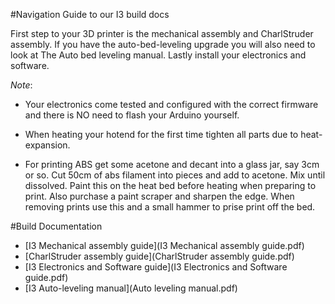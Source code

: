 #Navigation Guide to our I3 build docs

First step to your 3D printer is the mechanical assembly and CharlStruder assembly.
If you have the auto-bed-leveling upgrade you will also need to look at The Auto bed leveling manual.
Lastly install your electronics and software.


_Note_:

* Your electronics come tested and configured with the correct firmware and there
is NO need to flash your Arduino yourself.

* When heating your hotend for the first time tighten all parts due to heat-expansion.

* For printing ABS get some acetone and decant into a glass jar, say 3cm or so.
Cut 50cm of abs filament into pieces and add to acetone. Mix until dissolved.
Paint this on the heat bed before heating when preparing to print. Also purchase
a paint scraper and sharpen the edge. When removing prints use this and a
small hammer to prise print off the bed.

#Build Documentation

* [I3 Mechanical assembly guide](I3 Mechanical assembly guide.pdf)
* [CharlStruder assembly guide](CharlStruder assembly guide.pdf)
* [I3 Electronics and Software guide](I3 Electronics and Software guide.pdf)
* [I3 Auto-leveling manual](Auto leveling manual.pdf)
